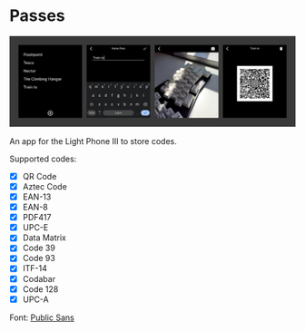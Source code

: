# Passes

![Home Screen](assets/images/example.png)

An app for the Light Phone III to store codes.

Supported codes:

-   [x] QR Code
-   [x] Aztec Code
-   [x] EAN-13
-   [x] EAN-8
-   [x] PDF417
-   [x] UPC-E
-   [x] Data Matrix
-   [x] Code 39
-   [x] Code 93
-   [x] ITF-14
-   [x] Codabar
-   [x] Code 128
-   [x] UPC-A

Font: [Public Sans](https://public-sans.digital.gov/)
